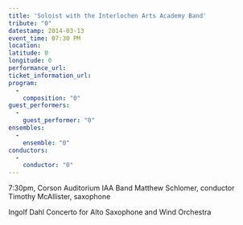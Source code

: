 ```yaml
---
title: 'Soloist with the Interlochen Arts Academy Band'
tribute: "0"
datestamp: 2014-03-13
event_time: 07:30 PM
location: 
latitude: 0
longitude: 0
performance_url: 
ticket_information_url: 
program: 
  -
    composition: "0"
guest_performers: 
  -
    guest_performer: "0"
ensembles: 
  -
    ensemble: "0"
conductors: 
  -
    conductor: "0"
---
```

7:30pm, Corson Auditorium
IAA Band
Matthew Schlomer, conductor
Timothy McAllister, saxophone

Ingolf Dahl  Concerto for Alto Saxophone and Wind Orchestra